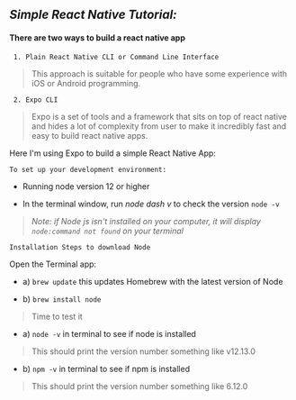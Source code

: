 ## _Simple React Native Tutorial:_

#### There are two ways to build a react native app 

```ssh
 1. Plain React Native CLI or Command Line Interface
 ```
> This approach is suitable for people who have some experience with iOS or Android programming.

```ssh
 2. Expo CLI
 ```
> Expo is a set of tools and a framework that sits on top of react native and hides a lot of complexity from user to make it incredibly fast and easy to build react native apps.

Here I'm using Expo to build a simple React Native App: 

```ssh
To set up your development environment:
```

- Running node version 12 or higher

- In the terminal window, run _node dash v_ to check the version
`node -v`

> _Note: if Node js isn't installed on your computer, it will display `node:command not found` on your terminal_

```ssh
Installation Steps to download Node
```
Open the Terminal app: 

- a) `brew update` this updates Homebrew with the latest version of Node

- b) `brew install node`

> Time to test it
- a) `node -v` in terminal to see if node is installed
> This should print the version number something like v12.13.0

- b) `npm -v` in terminal to see if npm is installed
> This should print the version number something like 6.12.0



